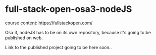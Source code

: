 # full-stack-open-osa3-nodeJS

course content:
https://fullstackopen.com/

Osa 3, nodeJS has to be on its own repository, because it's going to be published on web.

Link to the published project going to be here soon..
